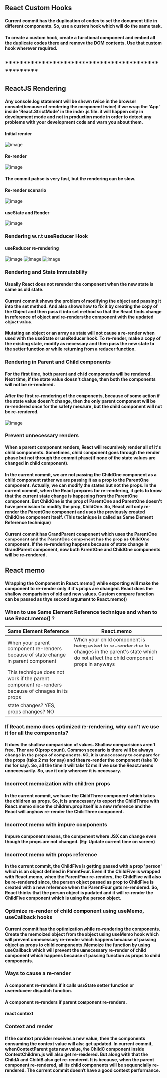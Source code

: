 ## React Custom Hooks

#### Current commit has the duplication of codes to set the document title in different components. So, use a custom hook which will do the same task.
#### To create a custom hook, create a functional component and embed all the duplicate codes there and remove the DOM contents. Use that custom hook wherever required.

## ***************************************************

## ReactJS Rendering

#### Any console.log statement will be shown twice in the browser console(because of rendering the component twice) if we wrap the 'App' inside 'React.StrictMode' in the index.js file. it will happen only in development mode and not in production mode in order to detect any problems with your development code and warn you about them.

#### Initial render
![image](https://user-images.githubusercontent.com/41186067/174240656-67cc0a65-2b23-4a82-b6c5-b3c0c3ff1f1e.png)

#### Re-render
![image](https://user-images.githubusercontent.com/41186067/174240752-14bea255-279d-4311-bdb7-8efa22f9ebb3.png)

#### The commit pahse is very fast, but the rendering can be slow.

#### Re-render scenario
![image](https://user-images.githubusercontent.com/41186067/174241095-eaec8e99-55ee-44a6-8663-96c7ba2193be.png)

#### useState and Render
![image](https://user-images.githubusercontent.com/41186067/174248785-3fbb8168-7aac-4ef2-a7d1-069a968533f1.png)

### Rendering w.r.t useReducer Hook

#### useReducer re-rendering
![image](https://user-images.githubusercontent.com/41186067/174265234-c4462b0a-28ce-49e6-b19c-41627b0145a8.png)
![image](https://user-images.githubusercontent.com/41186067/174265157-f50dea1f-037e-43b7-9a7d-2537ee17ab10.png)
![image](https://user-images.githubusercontent.com/41186067/174265090-f19980c6-7ef4-4107-89be-72a643202759.png)

### Rendering and State Immutability

#### Usually React does not rerender the component when the new state is same as old state.
#### Current commit shows the problem of modifying the object and passing it into the set method. And also shows how to fix it by creating the copy of the Object and then pass it into set method so that the React finds change in reference of object and re-renders the component with the updated object value.

#### Mutating an object or an array as state will not cause a re-render when used with the useState or useReducer hook. To re-render, make a copy of the existing state, modify as necessary and then pass the new state to the setter function or while returning from a reducer function.

### Rendering in Parent and Child components

#### For the first time, both parent and child components will be rendered. Next time, if the state value doesn't change, then both the components will not be re-rendered.
#### After the first re-rendering of the components, because of some action if the state value doesn't change, then the only parent component will be re-rendered once for the safety mesaure ,but the child component will not be re-rendered.

![image](https://user-images.githubusercontent.com/41186067/174302327-5e7ca3a4-0c24-4721-9f67-b1769b1c913d.png)

### Prevent unnecessary renders

#### When a parent component renders, React will recursively render all of it's child components. Sometimes, child component goes through the render phase but not through the commit phase(if none of the state values are changed in child component).

#### In the current commit, we are not passing the ChildOne component as a child component rather we are passing it as a prop to the ParentOne component. Actually, we can modify the states but not the props. In the current commit, when the React prepares for re-rendering, it gets to know that the current state change is happening from the ParentOne component. But ChildOne is the prop of ParentOne and ParentOne doesn't have permission to modify the prop, ChildOne. So, React will only re-render the ParentOne component and uses the previously created ChildOne component itself. (This technique is called as Same Element Reference technique)

#### Current commit has  GrandParent component which uses the ParentOne component and the ParentOne component has the prop as ChildOne component. If the re-rendering happens because of state change in GrandParent component, now both ParentOne and ChildOne components will be re-rendered.

## React memo

#### Wrapping the Component in React.memo() while exporting will make the component to re-render only if it's props are changed. React does the shallow comparision of old and new values. Custom compare function can be passed as thye second argument to React.memo()

### When to use Same Element Reference technique and when to use React.memo() ?

|Same Element Reference | React.memo |
|------------------------|-----------|
|When your parent component re-renders because of state change in parent component |When your child component is being asked to re-render due to changes in the parent's state which do not affect the child component props in anyways| 
|This technique does not work if the parent component re-renders because of chnages in its props | |
|state changes? YES, props changes? NO | |

### If React.memo does optimized re-rendering, why can't we use it for all the components?

#### It does the shallow comparision of values. Shallow comparisions aren't free. Ther are O(prop count). Common scenario is there will be always change in the props of components. SO, it is unnecessary to compare for the props (take 2 ms for say) and then re-render the component (take 10 ms for say). So, all the time it will take 12 ms if we use the React.memo unnecessarily. So, use it only wherever it is necessary.

### Incorrect memoization with children props

#### In the current commit, we have the ChildThree component which takes the children as props. So, it is unnecessary to export the ChildThree with React.memo since the children.prop itself is a new reference and the React will anyhow re-render the ChildThree component.

### Incorrect memo with impure components

#### Impure component means, the component where JSX can change even though the props are not changed. (Eg: Update current time on screen)

### Incorrect memo with props reference

#### In the current commit, the ChildFive is getting passed with a prop 'person' which is an object defined in ParentFour. Even if the ChildFive is wrapped with React.memo, when the ParentFour re-renders, the ChildFive will also be re-rendered since, the person object passed as prop to ChildFive is created with a new reference when the ParentFour gets re-rendered. So, React thinks that the person object is pudated and it will re-render the ChildFive component which is using the person object.

### Optimize re-render of child component using useMemo, useCallback hooks

#### Current commit has the optimization while re-rendering the components. Create the memoized object from the object using useMemo hook which will prevent unnecessary re-render which happens because of passing object as props to child components. Memoize the function by using useCallback which will prevent the unnecessary re-render of child component which happens because of passing function as props to child components. 

### Ways to cause a re-render

#### A component re-renders if it calls useState setter function or usereduceer dispatch function.
#### A component re-renders if parent component re-renders.
#### react context


### Context and render

#### If the context provider receives a new value, then the components consuming the context value will also get updated. In current commit, whenContextParent gets new value, the ChildC component inside ContextChildren.js will also get re-rendered. But along with that the ChildA and ChildB also get re-rendered. It is because, when the parent component re-rendered, all its child components will be sequencially re-rendered. The current commit doesn't have a good context performance.